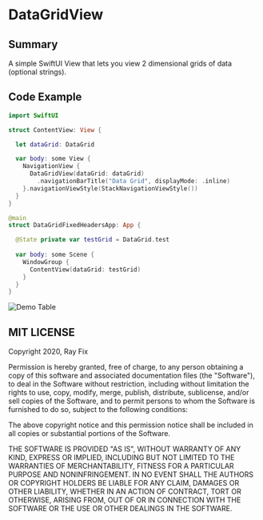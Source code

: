 # DataGridView

## Summary

A simple SwiftUI View that lets you view 2 dimensional grids of data (optional strings).

## Code Example

```swift
import SwiftUI

struct ContentView: View {

  let dataGrid: DataGrid

  var body: some View {
    NavigationView {
      DataGridView(dataGrid: dataGrid)
        .navigationBarTitle("Data Grid", displayMode: .inline)
    }.navigationViewStyle(StackNavigationViewStyle())
  }
}

@main
struct DataGridFixedHeadersApp: App {

  @State private var testGrid = DataGrid.test
  
  var body: some Scene {
    WindowGroup {
      ContentView(dataGrid: testGrid)
    }
  }
}
```
![Demo Table](./demo.gif)

## MIT LICENSE

Copyright 2020, Ray Fix

Permission is hereby granted, free of charge, to any person obtaining a copy of this software and associated documentation files (the "Software"), to deal in the Software without restriction, including without limitation the rights to use, copy, modify, merge, publish, distribute, sublicense, and/or sell copies of the Software, and to permit persons to whom the Software is furnished to do so, subject to the following conditions:

The above copyright notice and this permission notice shall be included in all copies or substantial portions of the Software.

THE SOFTWARE IS PROVIDED "AS IS", WITHOUT WARRANTY OF ANY KIND, EXPRESS OR IMPLIED, INCLUDING BUT NOT LIMITED TO THE WARRANTIES OF MERCHANTABILITY, FITNESS FOR A PARTICULAR PURPOSE AND NONINFRINGEMENT. IN NO EVENT SHALL THE AUTHORS OR COPYRIGHT HOLDERS BE LIABLE FOR ANY CLAIM, DAMAGES OR OTHER LIABILITY, WHETHER IN AN ACTION OF CONTRACT, TORT OR OTHERWISE, ARISING FROM, OUT OF OR IN CONNECTION WITH THE SOFTWARE OR THE USE OR OTHER DEALINGS IN THE SOFTWARE.
